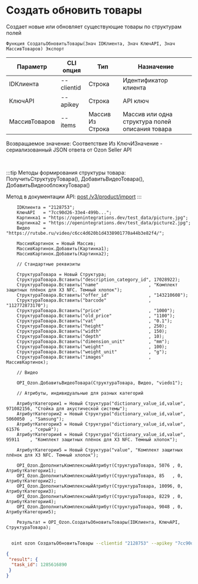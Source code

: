 ﻿---
sidebar_position: 5
---

# Создать обновить товары
 Создает новые или обновляет существующие товары по структурам полей



`Функция СоздатьОбновитьТовары(Знач IDКлиента, Знач КлючAPI, Знач МассивТоваров) Экспорт`

  | Параметр | CLI опция | Тип | Назначение |
  |-|-|-|-|
  | IDКлиента | --clientid | Строка | Идентификатор клиента |
  | КлючAPI | --apikey | Строка | API ключ |
  | МассивТоваров | --items | Массив Из Строка | Массив или одна структура полей описания товара |

  
  Возвращаемое значение:   Соответствие Из КлючИЗначение - сериализованный JSON ответа от Ozon Seller API

<br/>

:::tip
Методы формирования структуры товара: ПолучитьСтруктуруТовара(), ДобавитьВидеоТовара(), ДобавитьВидеообложкуТовара()

 Метод в документации API: [post /v3/product/import](https://docs.ozon.ru/api/seller/#operation/ProductAPI_ImportProductsV3)
:::
<br/>


```bsl title="Пример кода"
    IDКлиента = "2128753";
    КлючAPI   = "7cc90d26-33e4-499b...";
    Картинка1 = "https://openintegrations.dev/test_data/picture.jpg";
    Картинка2 = "https://openintegrations.dev/test_data/picture2.jpg";
    Видео     = "https://rutube.ru/video/c6cc4d620b1d4338901770a44b3e82f4/";

    МассивКартинок = Новый Массив;
    МассивКартинок.Добавить(Картинка1);
    МассивКартинок.Добавить(Картинка2);

    // Стандартные реквизиты

    СтруктураТовара = Новый Структура;
    СтруктураТовара.Вставить("description_category_id", 17028922);
    СтруктураТовара.Вставить("name"                   , "Комплект защитных плёнок для X3 NFC. Темный хлопок");
    СтруктураТовара.Вставить("offer_id"               , "143210608");
    СтруктураТовара.Вставить("barcode"                , "112772873170");
    СтруктураТовара.Вставить("price"                  , "1000");
    СтруктураТовара.Вставить("old_price"              , "1100");
    СтруктураТовара.Вставить("vat"                    , "0.1");
    СтруктураТовара.Вставить("height"                 , 250);
    СтруктураТовара.Вставить("width"                  , 150);
    СтруктураТовара.Вставить("depth"                  , 10);
    СтруктураТовара.Вставить("dimension_unit"         , "mm");
    СтруктураТовара.Вставить("weight"                 , 100);
    СтруктураТовара.Вставить("weight_unit"            , "g");
    СтруктураТовара.Вставить("images"                 , МассивКартинок);

    // Видео

    OPI_Ozon.ДобавитьВидеоТовара(СтруктураТовара, Видео, "viedo1");

    // Атрибуты, индивидуальные для разных категорий

    АтрибутКатегории1 = Новый Структура("dictionary_value_id,value", 971082156, "Стойка для акустической системы");
    АтрибутКатегории2 = Новый Структура("dictionary_value_id,value", 5060050  , "Samsung");
    АтрибутКатегории3 = Новый Структура("dictionary_value_id,value", 61576    , "серый");
    АтрибутКатегории4 = Новый Структура("dictionary_value_id,value", 95911    , "Комплект защитных плёнок для X3 NFC. Темный хлопок");

    АтрибутКатегории5 = Новый Структура("value", "Комплект защитных плёнок для X3 NFC. Темный хлопок");

    OPI_Ozon.ДополнитьКомплексныйАтрибут(СтруктураТовара, 5076 , 0, АтрибутКатегории1);
    OPI_Ozon.ДополнитьКомплексныйАтрибут(СтруктураТовара, 85   , 0, АтрибутКатегории2);
    OPI_Ozon.ДополнитьКомплексныйАтрибут(СтруктураТовара, 10096, 0, АтрибутКатегории3);
    OPI_Ozon.ДополнитьКомплексныйАтрибут(СтруктураТовара, 8229 , 0, АтрибутКатегории4);
    OPI_Ozon.ДополнитьКомплексныйАтрибут(СтруктураТовара, 9048 , 0, АтрибутКатегории5);

    Результат = OPI_Ozon.СоздатьОбновитьТовары(IDКлиента, КлючAPI, СтруктураТовара);
```



```sh title="Пример команды CLI"
    
  oint ozon СоздатьОбновитьТовары --clientid "2128753" --apikey "7cc90d26-33e4-499b..." --items %items%

```

```json title="Результат"
{
 "result": {
  "task_id": 1285616890
 }
}
```
